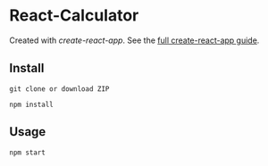 # React-Calculator

Created with *create-react-app*. See the [full create-react-app guide](https://github.com/facebookincubator/create-react-app/blob/master/packages/react-scripts/template/README.md).


Install
---
`git clone or download ZIP `

`npm install`


Usage
---

`npm start`
